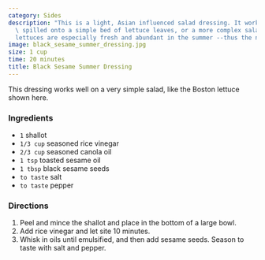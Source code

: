 ```yaml
---
category: Sides
description: "This is a light, Asian influenced salad dressing. It works equally well\
  \ spilled onto a simple bed of lettuce leaves, or a more complex salad. Salad\_\
  lettuces are especially fresh and abundant in the summer --thus the name."
image: black_sesame_summer_dressing.jpg
size: 1 cup
time: 20 minutes
title: Black Sesame Summer Dressing
---
```

This dressing works well on a very simple salad, like the Boston lettuce shown here.

### Ingredients

* `1` shallot
* `1/3 cup` seasoned rice vinegar
* `2/3 cup` seasoned canola oil
* `1 tsp` toasted sesame oil
* `1 tbsp` black sesame seeds
* `to taste` salt
* `to taste` pepper

### Directions

1. Peel and mince the shallot and place in the bottom of a large bowl.
2. Add rice vinegar and let site 10 minutes.
3. Whisk in oils until emulsified, and then add sesame seeds. Season to taste with salt and pepper.